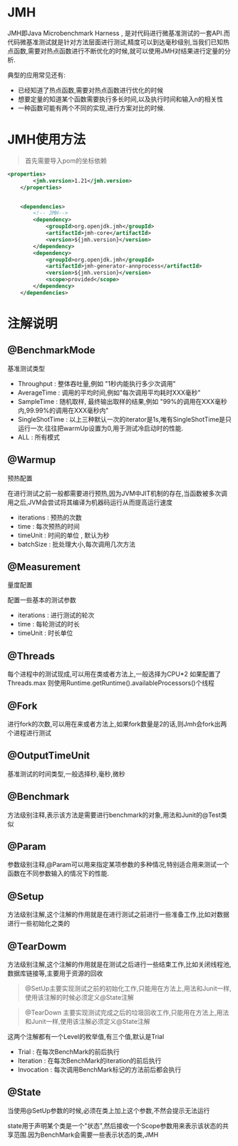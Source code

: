 # JMH
JMH即Java Microbenchmark Harness , 是对代码进行微基准测试的一套API.而代码微基准测试就是针对方法层面进行测试,精度可以到达毫秒级别,当我们已知热点函数,需要对热点函数进行不断优化的时候,就可以使用JMH对结果进行定量的分析.

典型的应用常见还有:
* 已经知道了热点函数,需要对热点函数进行优化的时候
* 想要定量的知道某个函数需要执行多长时间,以及执行时间和输入n的相关性
* 一种函数可能有两个不同的实现,进行方案对比的时候.


# JMH使用方法
>首先需要导入pom的坐标依赖

```xml
<properties>
        <jmh.version>1.21</jmh.version>
    </properties>


    <dependencies>
        <!-- JMH-->
        <dependency>
            <groupId>org.openjdk.jmh</groupId>
            <artifactId>jmh-core</artifactId>
            <version>${jmh.version}</version>
        </dependency>
        <dependency>
            <groupId>org.openjdk.jmh</groupId>
            <artifactId>jmh-generator-annprocess</artifactId>
            <version>${jmh.version}</version>
            <scope>provided</scope>
        </dependency>
    </dependencies>
```


# 注解说明
## @BenchmarkMode
基准测试类型
* Throughput : 整体吞吐量,例如 "1秒内能执行多少次调用"
* AverageTime : 调用的平均时间,例如"每次调用平均耗时XXX毫秒"
* SampleTime : 随机取样, 最终输出取样的结果,例如 "99%的调用在XXX毫秒内,99.99%的调用在XXX毫秒内"
* SingleShotTime : 以上三种默认一次的iterator是1s,唯有SingleShotTime是只运行一次.往往把warmUp设置为0,用于测试冷启动时的性能.
* ALL : 所有模式

## @Warmup
预热配置

在进行测试之前一般都需要进行预热,因为JVM中JIT机制的存在,当函数被多次调用之后,JVM会尝试将其编译为机器码运行从而提高运行速度

* iterations : 预热的次数
* time : 每次预热的时间
* timeUnit : 时间的单位 , 默认为秒
* batchSize : 批处理大小,每次调用几次方法


## @Measurement
量度配置

配置一些基本的测试参数

* iterations : 进行测试的轮次
* time : 每轮测试的时长
* timeUnit : 时长单位

## @Threads

每个进程中的测试现成,可以用在类或者方法上,一般选择为CPU*2 如果配置了Threads.max 则使用Runtime.getRuntime().availableProcessors()个线程

## @Fork

进行fork的次数,可以用在来或者方法上,如果fork数量是2的话,则Jmh会fork出两个进程进行测试

## @OutputTimeUnit

基准测试的时间类型,一般选择秒,毫秒,微秒

## @Benchmark

方法级别注释,表示该方法是需要进行benchmark的对象,用法和Junit的@Test类似

## @Param

参数级别注释,@Param可以用来指定某项参数的多种情况,特别适合用来测试一个函数在不同参数输入的情况下的性能.

## @Setup

方法级别注解,这个注解的作用就是在进行测试之前进行一些准备工作,比如对数据进行一些初始化之类的

## @TearDowm

方法级别注解,这个注解的作用就是在测试之后进行一些结束工作,比如关闭线程池,数据库链接等,主要用于资源的回收

>@SetUp主要实现测试之前的初始化工作,只能用在方法上,用法和Junit一样,使用该注解的时候必须定义@State注解

>@TearDown 主要实现测试完成之后的垃圾回收工作,只能用在方法上,用法和Junit一样,使用该注解必须定义@State注解

这两个注解都有一个Level的枚举值,有三个值,默认是Trial

* Trial : 在每次BenchMark的前后执行
* Iteration : 在每次BenchMark的iteration的前后执行
* Invocation : 每次调用BenchMark标记的方法前后都会执行

## @State

当使用@SetUp参数的时候,必须在类上加上这个参数,不然会提示无法运行

state用于声明某个类是一个"状态",然后接收一个Scope参数用来表示该状态的共享范围.因为BenchMark会需要一些表示状态的类,JMH
